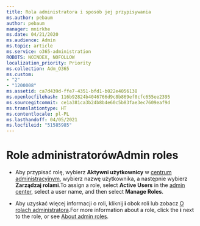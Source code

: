 ```yaml
---
title: Rola administratora i sposób jej przypisywania
ms.author: pebaum
author: pebaum
manager: mnirkhe
ms.date: 04/21/2020
ms.audience: Admin
ms.topic: article
ms.service: o365-administration
ROBOTS: NOINDEX, NOFOLLOW
localization_priority: Priority
ms.collection: Adm_O365
ms.custom:
- "2"
- "1200008"
ms.assetid: ca7d439d-ffe7-4351-bfd1-b022e4056138
ms.openlocfilehash: 116b92824b4046766d9c8b869ef0cfc655ee2395
ms.sourcegitcommit: ce1a381ca3b24b8b4e60c5b83fae3ec7609eaf9d
ms.translationtype: HT
ms.contentlocale: pl-PL
ms.lasthandoff: 04/05/2021
ms.locfileid: "51585985"
---
```

# <a name="admin-roles"></a><span data-ttu-id="ffd17-102">Role administratorów</span><span class="sxs-lookup"><span data-stu-id="ffd17-102">Admin roles</span></span>

- <span data-ttu-id="ffd17-103">Aby przypisać rolę, wybierz **Aktywni użytkownicy** w [centrum administracyjnym](https://admin.microsoft.com/Adminportal/Home#/users), wybierz nazwę użytkownika, a następnie wybierz **Zarządzaj rolami**.</span><span class="sxs-lookup"><span data-stu-id="ffd17-103">To assign a role, select **Active Users** in the [admin center](https://admin.microsoft.com/Adminportal/Home#/users), select a user name, and then select  **Manage Roles**.</span></span>

- <span data-ttu-id="ffd17-104">Aby uzyskać więcej informacji o roli, kliknij **i** obok roli lub zobacz [O rolach administratora](https://docs.microsoft.com/microsoft-365/admin/add-users/about-admin-roles).</span><span class="sxs-lookup"><span data-stu-id="ffd17-104">For more information about a role, click the **i** next to the role, or see [About admin roles](https://docs.microsoft.com/microsoft-365/admin/add-users/about-admin-roles).</span></span>